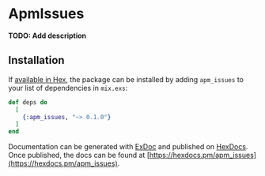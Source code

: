 # ApmIssues

**TODO: Add description**

## Installation

If [available in Hex](https://hex.pm/docs/publish), the package can be installed
by adding `apm_issues` to your list of dependencies in `mix.exs`:

```elixir
def deps do
  [
    {:apm_issues, "~> 0.1.0"}
  ]
end
```

Documentation can be generated with [ExDoc](https://github.com/elixir-lang/ex_doc)
and published on [HexDocs](https://hexdocs.pm). Once published, the docs can
be found at [https://hexdocs.pm/apm_issues](https://hexdocs.pm/apm_issues).

